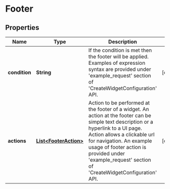 # Footer

## Properties
Name | Type | Description | Notes
------------ | ------------- | ------------- | -------------
**condition** | **String** | If the condition is met then the footer will be applied. Examples of expression syntax are provided under &#x27;example_request&#x27; section of &#x27;CreateWidgetConfiguration&#x27; API. |  [optional]
**actions** | [**List&lt;FooterAction&gt;**](FooterAction.md) | Action to be performed at the footer of a widget. An action at the footer can be simple text description or a hyperlink to a UI page. Action allows a clickable url for navigation. An example usage of footer action is provided under &#x27;example_request&#x27; section of &#x27;CreateWidgetConfiguration&#x27; API. |  [optional]
